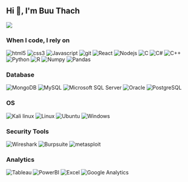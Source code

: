 ## Hi 👋, I'm Buu Thach

<!--
**thach030103/thach030103** is a ✨ _special_ ✨ repository because its `README.md` (this file) appears on your GitHub profile.

Here are some ideas to get you started:

- 🔭 I’m currently working on ...
- 🌱 I’m currently learning ...
- 👯 I’m looking to collaborate on ...
- 🤔 I’m looking for help with ...
- 💬 Ask me about ...
- 📫 How to reach me: ...
- 😄 Pronouns: ...
- ⚡ Fun fact: ...
-->


<img src="https://vietnetco.vn/wp-content/uploads/2020/12/cyber-security-la-gi-hinh6.jpg" >
  <h3>When I code, I rely on</h3>
  <p>
    <img alt="html5" src="https://img.shields.io/badge/-HTML5-E34F26?style=for-the-badge&logo=html5&logoColor=white" />
    <img alt="css3" src="https://img.shields.io/badge/CSS3-1572B6?style=for-the-badge&logo=css3&logoColor=white" />
    <img alt="Javascript" src="https://img.shields.io/badge/-javascript-f7df1c?style=for-the-badge&logo=javascript&logoColor=black" />
    <img alt="git" src="https://img.shields.io/badge/-Git-F05032?style=for-the-badge&logo=git&logoColor=white" />
    <img alt="React" src="https://img.shields.io/badge/-React-45b8d8?style=for-the-badge&logo=react&logoColor=white" />
    <img alt="Nodejs" src="https://img.shields.io/badge/-Nodejs-43853d?style=for-the-badge&logo=Node.js&logoColor=white" />
    <img alt="C" src="https://img.shields.io/badge/C-00599C?style=for-the-badge&logo=c&logoColor=white" />
    <img alt="C#" src="https://img.shields.io/badge/C%23-239120?style=for-the-badge&logo=csharp&logoColor=white" />
    <img alt="C++" src="https://img.shields.io/badge/C%2B%2B-00599C?style=for-the-badge&logo=c%2B%2B&logoColor=white" />
    <img alt="Python" src="https://img.shields.io/badge/Python-FFD43B?style=for-the-badge&logo=python&logoColor=blue" />
    <img alt="R" src="https://img.shields.io/badge/R-276DC3?style=for-the-badge&logo=r&logoColor=white" />
    <img alt="Numpy" src="https://img.shields.io/badge/Numpy-777BB4?style=for-the-badge&logo=numpy&logoColor=white" />
    <img alt="Pandas" src="https://img.shields.io/badge/Pandas-2C2D72?style=for-the-badge&logo=pandas&logoColor=white" />
  </p>
  
  <h3>Database</h3>
  <p>
    <img alt="MongoDB" src="https://img.shields.io/badge/MongoDB-4EA94B?style=for-the-badge&logo=mongodb&logoColor=white" />
    <img alt="MySQL" src="https://img.shields.io/badge/MySQL-005C84?style=for-the-badge&logo=mysql&logoColor=white" />
    <img alt="Microsoft SQL Server" src="https://img.shields.io/badge/Microsoft%20SQL%20Server-CC2927?style=for-the-badge&logo=microsoft%20sql%20server&logoColor=white" />
    <img alt="Oracle" src="https://img.shields.io/badge/Oracle-F80000?style=for-the-badge&logo=Oracle&logoColor=white" />
    <img alt="PostgreSQL" src="https://img.shields.io/badge/PostgreSQL-316192?style=for-the-badge&logo=postgresql&logoColor=white" />
  </p>
  
  <h3>OS</h3>
  <p>
    <img alt="Kali linux" src="https://img.shields.io/badge/Kali_Linux-557C94?style=for-the-badge&logo=kali-linux&logoColor=white" />
    <img alt="Linux" src="https://img.shields.io/badge/Linux-FCC624?style=for-the-badge&logo=linux&logoColor=black" />
    <img alt="Ubuntu" src="https://img.shields.io/badge/Ubuntu-E95420?style=for-the-badge&logo=ubuntu&logoColor=white" />
    <img alt="Windows" src="https://img.shields.io/badge/Windows-0078D6?style=for-the-badge&logo=windows&logoColor=white" />
  </p>
  
  <h3>Security Tools </h3>
  <p>
    <img alt="Wireshark" src="https://img.shields.io/badge/Wireshark-1679A7?style=for-the-badge&logo=Wireshark&logoColor=white" />
    <img alt="Burpsuite" src="https://img.shields.io/badge/burpsuite-FF6633?style=for-the-badge&logo=burpsuite&logoColor=white" />
    <img alt="metasploit" src="https://img.shields.io/badge/metasploit-2596CD?style=for-the-badge&logo=metasploit&logoColor=white" />
  </p>
  
  <h3>Analytics</h3>
  <p>
    <img alt="Tableau" src="https://img.shields.io/badge/Tableau-E97627?style=for-the-badge&logo=Tableau&logoColor=white" />
    <img alt="PowerBI" src="https://img.shields.io/badge/PowerBI-F2C811?style=for-the-badge&logo=Power%20BI&logoColor=white" />
    <img alt="Excel" src="https://img.shields.io/badge/Microsoft_Excel-217346?style=for-the-badge&logo=microsoft-excel&logoColor=white" />
    <img alt="Google Analytics" src="https://img.shields.io/badge/Google%20Analytics-E37400?style=for-the-badge&logo=google%20analytics&logoColor=white" />
  </p>
</img>
